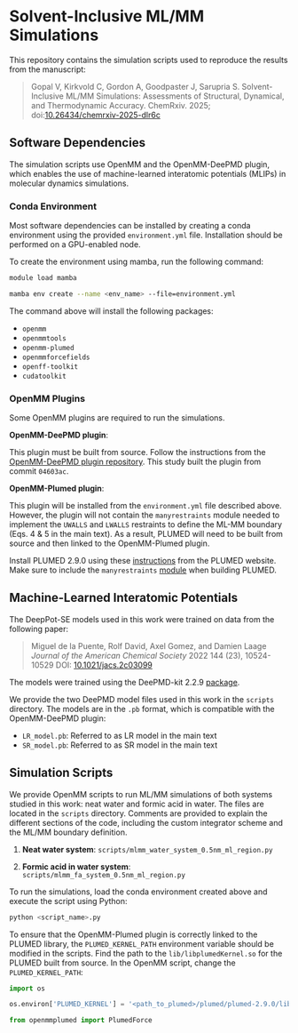 # Solvent-Inclusive ML/MM Simulations

This repository contains the simulation scripts used to reproduce the results from the manuscript:

> Gopal V, Kirkvold C, Gordon A, Goodpaster J, Sarupria S. Solvent-Inclusive ML/MM Simulations: Assessments of Structural, Dynamical, and Thermodynamic Accuracy. ChemRxiv. 2025; doi:[10.26434/chemrxiv-2025-dlr6c](https://doi.org/10.26434/chemrxiv-2025-dlr6c)

## Software Dependencies

The simulation scripts use OpenMM and the OpenMM-DeePMD plugin, which enables the use of machine-learned interatomic potentials (MLIPs) in molecular dynamics simulations.

### Conda Environment

Most software dependencies can be installed by creating a conda environment using the provided `environment.yml` file. Installation should be performed on a GPU-enabled node.

To create the environment using mamba, run the following command:

```bash
module load mamba

mamba env create --name <env_name> --file=environment.yml
```

The command above will install the following packages:

- `openmm`
- `openmmtools`
- `openmm-plumed`
- `openmmforcefields`
- `openff-toolkit`
- `cudatoolkit`

### OpenMM Plugins

Some OpenMM plugins are required to run the simulations.

**OpenMM-DeePMD plugin**:

This plugin must be built from source. Follow the instructions from the [OpenMM-DeePMD plugin repository](https://github.com/JingHuangLab/openmm_deepmd_plugin). This study built the plugin from commit `04603ac`.

**OpenMM-Plumed plugin**:

This plugin will be installed from the `environment.yml` file described above. However, the plugin will not contain the `manyrestraints` module needed to implement the `UWALLS` and `LWALLS` restraints to define the ML-MM boundary (Eqs. 4 & 5 in the main text). As a result, PLUMED will need to be built from source and then linked to the OpenMM-Plumed plugin. 

Install PLUMED 2.9.0 using these [instructions](https://www.plumed.org/doc-v2.9/user-doc/html/_installation.html) from the PLUMED website. Make sure to include the `manyrestraints` [module](https://www.plumed.org/doc-v2.9/user-doc/html/mymodules.html) when building PLUMED. 


## Machine-Learned Interatomic Potentials

The DeepPot-SE models used in this work were trained on data from the following paper: 

>Miguel de la Puente, Rolf David, Axel Gomez, and Damien Laage
*Journal of the American Chemical Society* 2022 144 (23), 10524-10529
DOI: [10.1021/jacs.2c03099](https://doi.org/10.1021/jacs.2c03099)

The models were trained using the DeePMD-kit 2.2.9 [package](https://deepmd.readthedocs.io/en/latest/). 

We provide the two DeePMD model files used in this work in the `scripts` directory. The models are in the `.pb` format, which is compatible with the OpenMM-DeePMD plugin:
- `LR_model.pb`: Referred to as LR model in the main text
- `SR_model.pb`: Referred to as SR model in the main text

## Simulation Scripts

We provide OpenMM scripts to run ML/MM simulations of both systems studied in this work: neat water and formic acid in water. The files are located in the `scripts` directory. Comments are provided to explain the different sections of the code, including the custom integrator scheme and the ML/MM boundary definition. 

1. **Neat water system**: `scripts/mlmm_water_system_0.5nm_ml_region.py`

2. **Formic acid in water system**: `scripts/mlmm_fa_system_0.5nm_ml_region.py`

To run the simulations, load the conda environment created above and execute the script using Python:

```python
python <script_name>.py
```

To ensure that the OpenMM-Plumed plugin is correctly linked to the PLUMED library, the `PLUMED_KERNEL_PATH` environment variable should be modified in the scripts. Find the path to the `lib/libplumedKernel.so` for the PLUMED built from source. In the OpenMM script, change the `PLUMED_KERNEL_PATH`: 

```python
import os

os.environ['PLUMED_KERNEL'] = '<path_to_plumed>/plumed/plumed-2.9.0/lib/libplumedKernel.so'

from openmmplumed import PlumedForce
```
